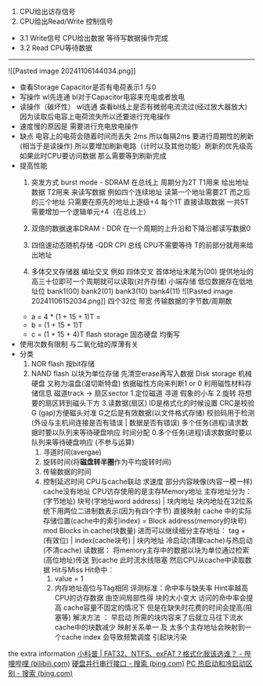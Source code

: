 
1. CPU给出访存信号
2. CPU给出Read/Write 控制信号
 - 3.1 Write信号 CPU给出数据 等待写数据操作完成
 - 3.2 Read CPU等待数据



---

![[Pasted image 20241106144034.png]]
- 查看Storage Capacitor是否有电荷表示1 与0
- 写操作 wl先连通 bl对于Capacitor电容来充电或者放电
- 读操作（破坏性） wl连通 查看bl线上是否有微弱电流流过(经过放大器放大) 因为读取后电容上电荷流失所以还要进行充电操作
- 速度慢的原因是 需要进行充电放电操作
- 缺点 
	电容上的电荷会随着时间而丢失 2ms
	所以每隔2ms 要进行周期性的刷新 (相当于是读操作) 所以要增加刷新电路（计时以及其他功能）刷新的优先级高 如果此时CPU要访问数据 那么需要等到刷新完成
- 提高性能
	1. 突发方式 burst mode - SDRAM 在总线上
		周期分为2T
		T1用来 给出地址数据
		T2用来 来读写数据
		例如四个连续地址
			读第一个地址需要2T
			而之后的三个地址 只需要在原先的地址上逐级+4 每个1T 直接读取数据
			一共5T
		需要增加一个逻辑单元+4（在总线上）
	2. 双倍的数据速率DRAM   - DDR
		在一个周期的上升沿和下降沿都读写数据0
	3. 四倍速动态随机存储 -QDR
		CPI         总线 
		CPU不需要等待
		T的前部分就用来给出地址
		
	1. 多体交叉存储器
		编址交叉 
		例如 四体交叉
			首体地址末尾为(00) 提供地址的高三十位即可一个周期就可以读取(对齐存储) 
			小端存储 低位数据存在低地址位
			bank1(00)       bank2(01)      bank3(10)        bank4(11)
	![[Pasted image 20241106152034.png]]
	四个32位
	带宽 传输数据的字节数/周期数
	- a = 4 * (1 + 15 + 1)T = 
	- b = (1 + 15 + 1)T
	- c = (1 + 15 + 4)T
flash storage 固态硬盘
均衡写
- 使用次数有限制 与二氧化硅的厚薄有关
- 分类
	1. NOR flash 按bit存储
	2. NAND flash 以块为单位存储 先清空erase再写入数据
Disk storage 机械硬盘
又称为温盘(温切斯特盘)
	依据磁性方向来判断1 or 0
	利用磁性材料存储信息
	磁道track -> 扇区sector
	1.定位磁道  寻道
		假象的小车
	2.旋转
		将想要的扇区转到磁头下方 
	3.读数据(扇区)
	ID是格式化的时候设置
		CRC是校验 
	G (gap)方便磁头对准 
	G之后是有效数据(以文件格式存储)
	校验码用于检测(外设与主机间连接是否有错误 | 数据是否有错误)
	 多个任务(进程)请求数据时要以队列来等待硬盘响应
	时间分配
		0.多个任务(进程)请求数据时要以队列来等待硬盘响应 (不参与运算)
		1. 寻道时间(avergae)
		2. 旋转时间(将**磁盘转半圈**作为平均旋转时间)
		3. 传输数据的时间
		4. 控制延迟时间
CPU与cache联动 求速度
	部分内容映像(内容一模一样)
	cache没有地址
	CPU访存使用的是主存Memory地址
	主存地址分为：(字节地址)
	块号(字地址word address)            |              块内地址
	块内地址在32位系统下用两位二进制数表示(因为有四个字节)
	直接映射 
		cache 中的实际存储位置(cache中的索引index) = 
		Block address(memory的块号) mod Blocks in cache(块数量)
	进而可以继续细分主存地址：
	    tag +(有效位) | index(cache块号) | 块内地址
	冷启动(清理cache)与热启动(不清cache)
	读数据： 将memory主存中的数据以块为单位通过检索(高位地址)传送 到cache 此时流水线阻塞 然后CPU从cache中读取数据
	Hit与Miss
		Hit命中：
			1. value = 1
			2. 内存地址高位与Tag相同
	评测标准：命中率与缺失率
	Hint率越高 CPU的访存数据 
	由空间局部性得 块的大小变大 访问的命中率会提高 cache容量不固定的情况下 
	但是在缺失时花费的时间会提高(阻塞等)
		解决方法 ：
		早启动 所需的块内容来了后就立马往下流水
	cache中的块数减少 映射关系单一 及 太多个主存地址会映射到一个cache index 会导致频繁调度 引起块污染


the extra information
[小科普 | FAT32、NTFS、exFAT？格式化我该选谁？ - 哔哩哔哩 (bilibili.com)](https://www.bilibili.com/opus/134323427145258263)
[硬盘并行串行接口 - 搜索 (bing.com)](https://cn.bing.com/search?pglt=673&q=%E7%A1%AC%E7%9B%98%E5%B9%B6%E8%A1%8C%E4%B8%B2%E8%A1%8C%E6%8E%A5%E5%8F%A3&cvid=89ffeb91fa5d4280829c05dcaf802997&gs_lcrp=EgZjaHJvbWUyBggAEEUYOTIGCAEQABhAMgYIAhAAGEAyBggDEAAYQDIGCAQQABhAMgYIBRAAGEAyBggGEAAYQDIGCAcQABhAMgYICBAAGEDSAQkxMDg4N2owajGoAgiwAgE&FORM=ANNTA1&adppc=EdgeStart&PC=U531)
[PC 热启动和冷启动区别 - 搜索 (bing.com)](https://cn.bing.com/search?q=PC+%E7%83%AD%E5%90%AF%E5%8A%A8%E5%92%8C%E5%86%B7%E5%90%AF%E5%8A%A8%E5%8C%BA%E5%88%AB&qs=n&form=QBRE&sp=-1&lq=0&pq=pc%E7%83%AD%E5%90%AF%E5%8A%A8%E5%92%8C%E5%86%B7%E5%90%AF%E5%8A%A8%E5%8C%BA%E5%88%AB&sc=9-11&sk=&cvid=8C75A2481A914749BF02D40236C4AA54&ghsh=0&ghacc=0&ghpl=)
